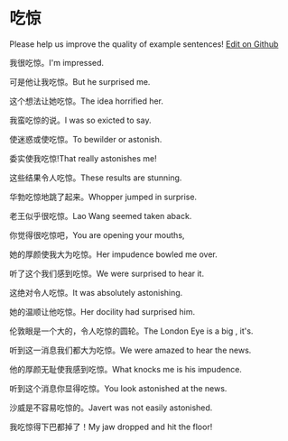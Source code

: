 # 吃惊

Please help us improve the quality of example sentences! [Edit on Github](https://github.com/jiyushe/jiyu-example-sentence-source/blob/main/chinese/chijing.md)

<p><span class="chinese">我很吃惊。</span><span class="english">I'm impressed.</span></p>

<p><span class="chinese">可是他让我吃惊。</span><span class="english">But he surprised me.</span></p>

<p><span class="chinese">这个想法让她吃惊。</span><span class="english">The idea horrified her.</span></p>

<p><span class="chinese">我蛮吃惊的说。</span><span class="english">I was so exicted to say.</span></p>

<p><span class="chinese">使迷惑或使吃惊。</span><span class="english">To bewilder or astonish.</span></p>

<p><span class="chinese">委实使我吃惊!</span><span class="english">That really astonishes me!</span></p>

<p><span class="chinese">这些结果令人吃惊。</span><span class="english">These results are stunning.</span></p>

<p><span class="chinese">华勃吃惊地跳了起来。</span><span class="english">Whopper jumped in surprise.</span></p>

<p><span class="chinese">老王似乎很吃惊。</span><span class="english">Lao Wang seemed taken aback.</span></p>

<p><span class="chinese">你觉得很吃惊吧，</span><span class="english">You are opening your mouths,</span></p>

<p><span class="chinese">她的厚颜使我大为吃惊。</span><span class="english">Her impudence bowled me over.</span></p>

<p><span class="chinese">听了这个我们感到吃惊。</span><span class="english">We were surprised to hear it.</span></p>

<p><span class="chinese">这绝对令人吃惊。</span><span class="english">It was absolutely astonishing.</span></p>

<p><span class="chinese">她的温顺让他吃惊。</span><span class="english">Her docility had surprised him.</span></p>

<p><span class="chinese">伦敦眼是一个大的，令人吃惊的圆轮。</span><span class="english">The London Eye is a big , it's.</span></p>

<p><span class="chinese">听到这一消息我们都大为吃惊。</span><span class="english">We were amazed to hear the news.</span></p>

<p><span class="chinese">他的厚颜无耻使我感到吃惊。</span><span class="english">What knocks me is his impudence.</span></p>

<p><span class="chinese">听到这个消息你显得吃惊。</span><span class="english">You look astonished at the news.</span></p>

<p><span class="chinese">沙威是不容易吃惊的。</span><span class="english">Javert was not easily astonished.</span></p>

<p><span class="chinese">我吃惊得下巴都掉了！</span><span class="english">My jaw dropped and hit the floor!</span></p>

